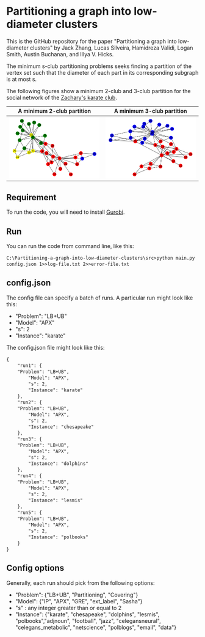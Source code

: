 # Partitioning a graph into low-diameter clusters

This is the GitHub repository for the paper "Partitioning a graph into low-diameter clusters" by Jack Zhang, Lucas Silveira, Hamidreza Validi, Logan Smith, Austin Buchanan, and Illya V. Hicks.

The minimum s-club partitioning problems seeks finding a partition of the vertex set such that the diameter of each part in its corresponding subgraph is at most s. 

The following figures show a minimum 2-club and 3-club partition for the social network of the [Zachary's karate club](https://en.wikipedia.org/wiki/Zachary%27s_karate_club).


A minimum 2-club partition             |  A minimum 3-club partition
:-------------------------:|:-------------------------:
![](readme_images/karate_s2.png?raw=true "a minimum 2-club partition of the karate graph")   |  ![](readme_images/karate_s3.png?raw=true "a minimum 3-club partition of the karate graph")


## Requirement
To run the code, you will need to install [Gurobi](https://www.gurobi.com/).

## Run
You can run the code from command line, like this:

```
C:\Partitioning-a-graph-into-low-diameter-clusters\src>python main.py config.json 1>>log-file.txt 2>>error-file.txt
```

## config.json
The config file can specify a batch of runs. A particular run might look like this:
* "Problem": "LB+UB"
* "Model": "APX"
* "s": 2
* "Instance": "karate"

The config.json file might look like this:
```
{
    "run1": {
	"Problem": "LB+UB",
        "Model": "APX",
        "s": 2,
        "Instance": "karate"
    },
    "run2": {
	"Problem": "LB+UB",
        "Model": "APX",
        "s": 2,
        "Instance": "chesapeake"
    },
    "run3": {
	"Problem": "LB+UB",
        "Model": "APX",
        "s": 2,
        "Instance": "dolphins"
    },
    "run4": {
	"Problem": "LB+UB",
        "Model": "APX",
        "s": 2,
        "Instance": "lesmis"
    },
    "run5": {
	"Problem": "LB+UB",
        "Model": "APX",
        "s": 2,
        "Instance": "polbooks"
    }
}
```

## Config options
Generally, each run should pick from the following options:
* "Problem": {"LB+UB", "Partitioning", "Covering"}
* "Model": {"IP", "APX", "GRE", "ext_label", "Sasha"}
* "s" : any integer greater than or equal to 2
* "Instance": {"karate", "chesapeake", "dolphins", "lesmis", "polbooks","adjnoun",
    "football", "jazz", "celegansneural", "celegans_metabolic",
    "netscience", "polblogs", "email", "data"}
 
